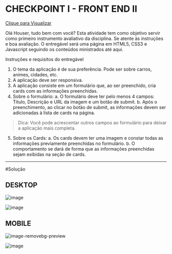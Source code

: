 # CHECKPOINT I - FRONT END II

[Clique para Visualizar](https://htmlpreview.github.io/?https://github.com/EverSilverio/DH/blob/master/FrontEnd_II/checkpoint_I/index.html)

Olá Houser, tudo bem com você? 
Esta atividade tem como objetivo servir como primeiro instrumento avaliativo da disciplina. Se atente às instruções e boa avaliação. O entregável será uma página em HTML5, CSS3 e Javascript seguindo os conteúdos ministrados até aqui.

Instruções e requisitos do entregável
1. O tema da aplicação é de sua preferência. Pode ser sobre carros, animes, cidades, etc.
2. A aplicação deve ser responsiva.
3. A aplicação consiste em um formulário que, ao ser preenchido, cria cards com as informações preenchidas.
4. Sobre o formulário: 
    a. O formulário deve ter pelo menos 4 campos: Título, Descrição e URL da imagem e um botão de submit.
    b. Após o preenchimento, ao clicar no botão de submit, as informações devem ser adicionadas à lista de cards na página.

> Dica:
> Você pode acrescentar outros campos ao formulário para deixar a aplicação mais completa.

5. Sobre os Cards:
a. Os cards devem ter uma imagem e constar todas as informações previamente preenchidas no formulário. 
b. O comportamento se dará de forma que as informações preenchidas sejam exibidas na seção de cards.

---
#Solução

## DESKTOP
![image](https://user-images.githubusercontent.com/5773748/159004029-cd4f13d8-2420-40c7-8e47-acb7dda57777.png)

![image](https://user-images.githubusercontent.com/5773748/159002875-558c0db0-87b1-4626-8a1c-b93774eb6e52.png)

## MOBILE
![image-removebg-preview](https://user-images.githubusercontent.com/5773748/159004451-8cf3b26a-2352-4c57-b723-e3abbf628543.png)

![image](https://user-images.githubusercontent.com/5773748/159003853-5a614b40-ea64-4bb8-b31e-d9a691d15d37.png)
